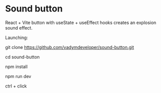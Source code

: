 # Sound button
React + Vite button with useState + useEffect hooks creates an explosion sound effect. 

Launching:

git clone https://github.com/vadymdeveloper/sound-button.git

cd sound-button

npm install 

npm run dev

ctrl + click

